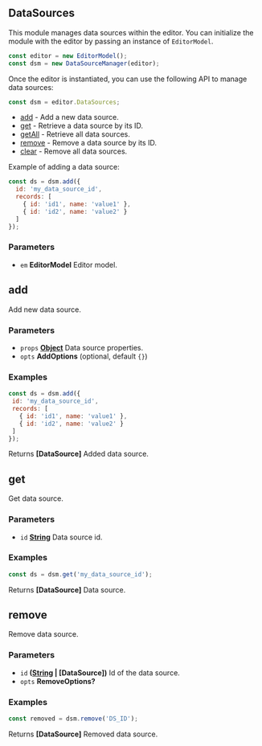 <!-- Generated by documentation.js. Update this documentation by updating the source code. -->

## DataSources

This module manages data sources within the editor.
You can initialize the module with the editor by passing an instance of `EditorModel`.

```js
const editor = new EditorModel();
const dsm = new DataSourceManager(editor);
```

Once the editor is instantiated, you can use the following API to manage data sources:

```js
const dsm = editor.DataSources;
```

*   [add][1] - Add a new data source.
*   [get][2] - Retrieve a data source by its ID.
*   [getAll][3] - Retrieve all data sources.
*   [remove][4] - Remove a data source by its ID.
*   [clear][5] - Remove all data sources.

Example of adding a data source:

```js
const ds = dsm.add({
  id: 'my_data_source_id',
  records: [
    { id: 'id1', name: 'value1' },
    { id: 'id2', name: 'value2' }
  ]
});
```

### Parameters

*   `em` **EditorModel** Editor model.

## add

Add new data source.

### Parameters

*   `props` **[Object][6]** Data source properties.
*   `opts` **AddOptions**  (optional, default `{}`)

### Examples

```javascript
const ds = dsm.add({
 id: 'my_data_source_id',
 records: [
   { id: 'id1', name: 'value1' },
   { id: 'id2', name: 'value2' }
 ]
});
```

Returns **[DataSource]** Added data source.

## get

Get data source.

### Parameters

*   `id` **[String][7]** Data source id.

### Examples

```javascript
const ds = dsm.get('my_data_source_id');
```

Returns **[DataSource]** Data source.

## remove

Remove data source.

### Parameters

*   `id` **([String][7] | [DataSource])** Id of the data source.
*   `opts` **RemoveOptions?** 

### Examples

```javascript
const removed = dsm.remove('DS_ID');
```

Returns **[DataSource]** Removed data source.

[1]: #add

[2]: #get

[3]: #getall

[4]: #remove

[5]: #clear

[6]: https://developer.mozilla.org/docs/Web/JavaScript/Reference/Global_Objects/Object

[7]: https://developer.mozilla.org/docs/Web/JavaScript/Reference/Global_Objects/String
